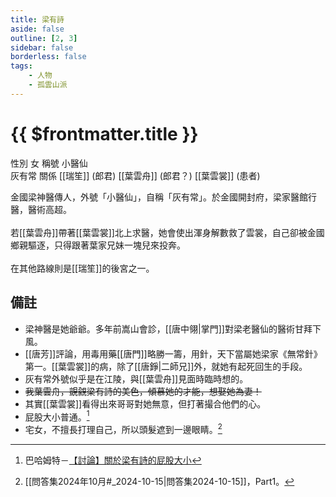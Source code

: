 ```yaml
---
title: 梁有詩
aside: false
outline: [2, 3]
sidebar: false
borderless: false
tags:
    - 人物
    - 孤雲山派
---
```


# {{ $frontmatter.title }}

<ChTabs position="bottom">
	<ChTab title="梁有詩">
		<Ch src='/images/characters/special830/normal.webp' position='right'/>
		<ChName nameZh='梁有詩' nameEn='Liang You Shi' position='right' />
		<ChTable>
			<ChTr>
				<ChTd isTitle=true>
					性別
				</ChTd>
				<ChTd>
					女
				</ChTd>
			</ChTr>
			<ChTr>
				<ChTd isTitle=true>
					稱號
				</ChTd>
				<ChTd>
					小醫仙<br>灰有常
				</ChTd>
			</ChTr>
			<ChTr>
				<ChTd isTitle=true position='center'>
					關係
				</ChTd>
			</ChTr>
			<ChTr>
				<ChTd position='center'>
					[[瑞笙]] (郎君)
				</ChTd>
			</ChTr>
			<ChTr>
				<ChTd position='center'>
					[[葉雲舟]] (郎君？)
				</ChTd>
			</ChTr>
			<ChTr>
				<ChTd position='center'>
					[[葉雲裳]] (患者)
				</ChTd>
			</ChTr>
		</ChTable>
	</ChTab>
</ChTabs>
<br>

金國梁神醫傳人，外號「小醫仙」，自稱「灰有常」。於金國開封府，梁家醫館行醫，醫術高超。
<br><br>
若[[葉雲舟]]帶著[[葉雲裳]]北上求醫，她會使出渾身解數救了雲裳，自己卻被金國鄉親驅逐，只得跟著葉家兄妹一塊兒來投奔。
<br><br>
在其他路線則是[[瑞笙]]的後宮之一。

## 備註

-   梁神醫是她爺爺。多年前嵩山會診，[[唐中翎|掌門]]對梁老醫仙的醫術甘拜下風。
-   [[唐芳]]評論，用毒用藥[[唐門]]略勝一籌，用針，天下當屬她梁家《無常針》第一。[[葉雲裳]]的病，除了[[唐錚|二師兄]]外，就她有起死回生的手段。
-   灰有常外號似乎是在江陵，與[[葉雲舟]]見面時臨時想的。
-   ~~我葉雲舟，覬覦梁有詩的美色，傾慕她的才能，想娶她為妻！~~
-   其實[[葉雲裳]]看得出來哥哥對她無意，但打著撮合他們的心。
-   屁股大小普通。[^1]
-   宅女，不擅長打理自己，所以頭髮遮到一邊眼睛。[^2]

[^1]: 巴哈姆特－[【討論】關於梁有詩的屁股大小](https://forum.gamer.com.tw/C.php?bsn=73317&snA=2528&tnum=2)
[^2]: [[問答集2024年10月#_2024-10-15|問答集2024-10-15]]，Part1。
